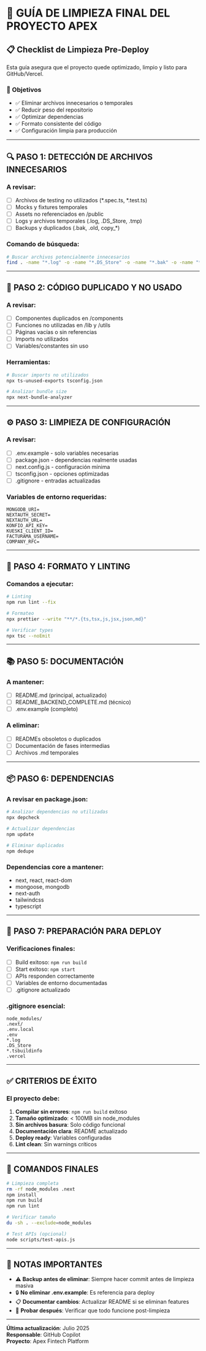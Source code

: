 # 🧼 GUÍA DE LIMPIEZA FINAL DEL PROYECTO APEX

## 📋 Checklist de Limpieza Pre-Deploy

Esta guía asegura que el proyecto quede optimizado, limpio y listo para GitHub/Vercel.

### 🎯 Objetivos
- ✅ Eliminar archivos innecesarios o temporales
- ✅ Reducir peso del repositorio
- ✅ Optimizar dependencias
- ✅ Formato consistente del código
- ✅ Configuración limpia para producción

---

## 🔍 PASO 1: DETECCIÓN DE ARCHIVOS INNECESARIOS

### A revisar:
- [ ] Archivos de testing no utilizados (*.spec.ts, *.test.ts)
- [ ] Mocks y fixtures temporales
- [ ] Assets no referenciados en /public
- [ ] Logs y archivos temporales (.log, .DS_Store, .tmp)
- [ ] Backups y duplicados (.bak, .old, copy_*)

### Comando de búsqueda:
```bash
# Buscar archivos potencialmente innecesarios
find . -name "*.log" -o -name "*.DS_Store" -o -name "*.bak" -o -name "*.old" -o -name "*.tmp"
```

---

## 🔄 PASO 2: CÓDIGO DUPLICADO Y NO USADO

### A revisar:
- [ ] Componentes duplicados en /components
- [ ] Funciones no utilizadas en /lib y /utils
- [ ] Páginas vacías o sin referencias
- [ ] Imports no utilizados
- [ ] Variables/constantes sin uso

### Herramientas:
```bash
# Buscar imports no utilizados
npx ts-unused-exports tsconfig.json

# Analizar bundle size
npx next-bundle-analyzer
```

---

## ⚙️ PASO 3: LIMPIEZA DE CONFIGURACIÓN

### A revisar:
- [ ] .env.example - solo variables necesarias
- [ ] package.json - dependencias realmente usadas
- [ ] next.config.js - configuración mínima
- [ ] tsconfig.json - opciones optimizadas
- [ ] .gitignore - entradas actualizadas

### Variables de entorno requeridas:
```env
MONGODB_URI=
NEXTAUTH_SECRET=
NEXTAUTH_URL=
KONFIO_API_KEY=
KUESKI_CLIENT_ID=
FACTURAMA_USERNAME=
COMPANY_RFC=
```

---

## 🎨 PASO 4: FORMATO Y LINTING

### Comandos a ejecutar:
```bash
# Linting
npm run lint --fix

# Formateo
npx prettier --write "**/*.{ts,tsx,js,jsx,json,md}"

# Verificar types
npx tsc --noEmit
```

---

## 📚 PASO 5: DOCUMENTACIÓN

### A mantener:
- [ ] README.md (principal, actualizado)
- [ ] README_BACKEND_COMPLETE.md (técnico)
- [ ] .env.example (completo)

### A eliminar:
- [ ] READMEs obsoletos o duplicados
- [ ] Documentación de fases intermedias
- [ ] Archivos .md temporales

---

## 📦 PASO 6: DEPENDENCIAS

### A revisar en package.json:
```bash
# Analizar dependencias no utilizadas
npx depcheck

# Actualizar dependencias
npm update

# Eliminar duplicados
npm dedupe
```

### Dependencias core a mantener:
- next, react, react-dom
- mongoose, mongodb
- next-auth
- tailwindcss
- typescript

---

## 🚀 PASO 7: PREPARACIÓN PARA DEPLOY

### Verificaciones finales:
- [ ] Build exitoso: `npm run build`
- [ ] Start exitoso: `npm start`
- [ ] APIs responden correctamente
- [ ] Variables de entorno documentadas
- [ ] .gitignore actualizado

### .gitignore esencial:
```
node_modules/
.next/
.env.local
.env
*.log
.DS_Store
*.tsbuildinfo
.vercel
```

---

## ✅ CRITERIOS DE ÉXITO

### El proyecto debe:
1. **Compilar sin errores**: `npm run build` exitoso
2. **Tamaño optimizado**: < 100MB sin node_modules
3. **Sin archivos basura**: Solo código funcional
4. **Documentación clara**: README actualizado
5. **Deploy ready**: Variables configuradas
6. **Lint clean**: Sin warnings críticos

---

## 🎯 COMANDOS FINALES

```bash
# Limpieza completa
rm -rf node_modules .next
npm install
npm run build
npm run lint

# Verificar tamaño
du -sh . --exclude=node_modules

# Test APIs (opcional)
node scripts/test-apis.js
```

---

## 📝 NOTAS IMPORTANTES

- ⚠️ **Backup antes de eliminar**: Siempre hacer commit antes de limpieza masiva
- 🔒 **No eliminar .env.example**: Es referencia para deploy
- 📋 **Documentar cambios**: Actualizar README si se eliminan features
- 🧪 **Probar después**: Verificar que todo funcione post-limpieza

---

**Última actualización**: Julio 2025  
**Responsable**: GitHub Copilot  
**Proyecto**: Apex Fintech Platform
